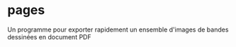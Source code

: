 # pages
Un programme pour exporter rapidement un ensemble d'images de bandes dessinées en document PDF
